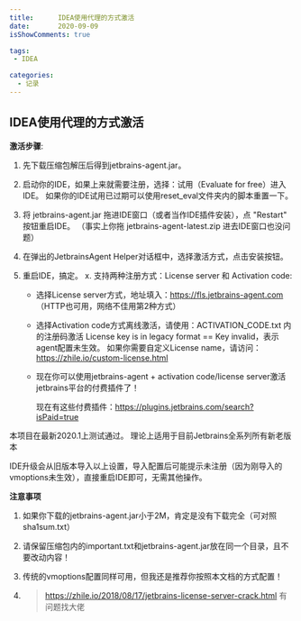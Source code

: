 ```yaml
---
title:      IDEA使用代理的方式激活
date:       2020-09-09
isShowComments: true

tags:
 - IDEA

categories:
  - 记录
---
```


## IDEA使用代理的方式激活

**激活步骤**:

 1. 先下载压缩包解压后得到jetbrains-agent.jar。

 2. 启动你的IDE，如果上来就需要注册，选择：试用（Evaluate for free）进入IDE。
    如果你的IDE试用已过期可以使用reset_eval文件夹内的脚本重置一下。
 3. 将 jetbrains-agent.jar 拖进IDE窗口（或者当作IDE插件安装），点 "Restart" 按钮重启IDE。
    （事实上你拖 jetbrains-agent-latest.zip 进去IDE窗口也没问题）
 4. 在弹出的JetbrainsAgent Helper对话框中，选择激活方式，点击安装按钮。
 5. 重启IDE，搞定。
 x. 支持两种注册方式：License server 和 Activation code:
        
    - 选择License server方式，地址填入：https://fls.jetbrains-agent.com （HTTP也可用，网络不佳用第2种方式）
    - 选择Activation code方式离线激活，请使用：ACTIVATION_CODE.txt 内的注册码激活
        License key is in legacy format == Key invalid，表示agent配置未生效。
        如果你需要自定义License name，请访问：https://zhile.io/custom-license.html
    - 现在你可以使用jetbrains-agent + activation code/license server激活jetbrains平台的付费插件了！
    
        现在有这些付费插件：https://plugins.jetbrains.com/search?isPaid=true

 本项目在最新2020.1上测试通过。
 理论上适用于目前Jetbrains全系列所有新老版本

 IDE升级会从旧版本导入以上设置，导入配置后可能提示未注册（因为刚导入的vmoptions未生效），直接重启IDE即可，无需其他操作。

**注意事项**

1. 如果你下载的jetbrains-agent.jar小于2M，肯定是没有下载完全（可对照sha1sum.txt）

2. 请保留压缩包内的important.txt和jetbrains-agent.jar放在同一个目录，且不要改动内容！

3. 传统的vmoptions配置同样可用，但我还是推荐你按照本文档的方式配置！

4. > https://zhile.io/2018/08/17/jetbrains-license-server-crack.html 有问题找大佬

   